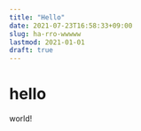 ```yaml
---
title: "Hello"
date: 2021-07-23T16:58:33+09:00
slug: ha-rro-wwwww
lastmod: 2021-01-01
draft: true
---
```

# hello

world!
